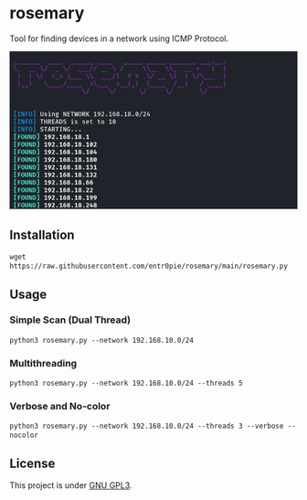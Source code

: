 # rosemary
Tool for finding devices in a network using ICMP Protocol.

<img src="images/rosemary.png" alt="rosemary example">

## Installation
```
wget https://raw.githubusercontent.com/entr0pie/rosemary/main/rosemary.py
```

## Usage
### Simple Scan (Dual Thread)
```
python3 rosemary.py --network 192.168.10.0/24
```
### Multithreading
```
python3 rosemary.py --network 192.168.10.0/24 --threads 5
```
### Verbose and No-color
```
python3 rosemary.py --network 192.168.10.0/24 --threads 3 --verbose --nocolor 
```
## License 
This project is under [GNU GPL3](https://www.gnu.org/licenses/gpl-3.0.html). 
